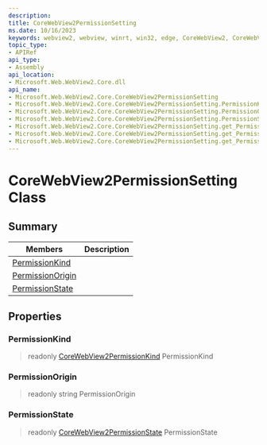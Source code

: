 ```yaml
---
description: 
title: CoreWebView2PermissionSetting
ms.date: 10/16/2023
keywords: webview2, webview, winrt, win32, edge, CoreWebView2, CoreWebView2Controller, browser control, edge html, CoreWebView2PermissionSetting
topic_type:
- APIRef
api_type:
- Assembly
api_location:
- Microsoft.Web.WebView2.Core.dll
api_name:
- Microsoft.Web.WebView2.Core.CoreWebView2PermissionSetting
- Microsoft.Web.WebView2.Core.CoreWebView2PermissionSetting.PermissionKind
- Microsoft.Web.WebView2.Core.CoreWebView2PermissionSetting.PermissionOrigin
- Microsoft.Web.WebView2.Core.CoreWebView2PermissionSetting.PermissionState
- Microsoft.Web.WebView2.Core.CoreWebView2PermissionSetting.get_PermissionKind
- Microsoft.Web.WebView2.Core.CoreWebView2PermissionSetting.get_PermissionOrigin
- Microsoft.Web.WebView2.Core.CoreWebView2PermissionSetting.get_PermissionState
---
```


# CoreWebView2PermissionSetting Class



## Summary

Members|Description
--|--
[PermissionKind](#permissionkind) | 
[PermissionOrigin](#permissionorigin) | 
[PermissionState](#permissionstate) | 

## Properties

### PermissionKind

> readonly  [CoreWebView2PermissionKind](corewebview2permissionkind.md) PermissionKind

### PermissionOrigin

> readonly  string PermissionOrigin

### PermissionState

> readonly  [CoreWebView2PermissionState](corewebview2permissionstate.md) PermissionState




